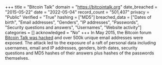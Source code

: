 +++
title = "Bitcoin Talk"
domain = "https://bitcointalk.org"
date_breached = "2015-05-22"
date = "2022-05-04"
record_count = "501,407"
privacy = "Public"
Verified = "True"
hashing = ["MD5"]
breached_data = ["Dates of birth", "Email addresses", "Genders", "IP addresses", "Passwords", "Security questions and answers", "Usernames", "Website activity"]
categories = []
acknowledged = "No"
+++
In May 2015, the Bitcoin forum <a href="https://www.cryptocoinsnews.com/bitcoin-exchange-btc-e-bitcointalk-forum-breaches-details-revealed/" target="_blank" rel="noopener">Bitcoin Talk was hacked</a> and over 500k unique email addresses were exposed. The attack led to the exposure of a raft of personal data including usernames, email and IP addresses, genders, birth dates, security questions and MD5 hashes of their answers plus hashes of the passwords themselves.
